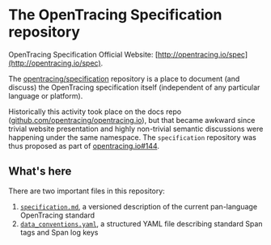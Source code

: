 # The OpenTracing Specification repository

OpenTracing Specification Official Website: [http://opentracing.io/spec](http://opentracing.io/spec).

The [opentracing/specification](https://github.com/opentracing/specification) repository is a place to document (and discuss) the OpenTracing specification itself (independent of any particular language or platform).

Historically this activity took place on the docs repo ([github.com/opentracing/opentracing.io](https://github.com/opentracing/opentracing.io)), but that became awkward since trivial website presentation and highly non-trivial semantic discussions were happening under the same namespace. The `specification` repository was thus proposed as part of [opentracing.io#144](https://github.com/opentracing/opentracing.io/issues/144).

## What's here

There are two important files in this repository:

1. [`specification.md`](https://github.com/opentracing/specification/blob/master/specification.md), a versioned description of the current pan-language OpenTracing standard
1. [`data_conventions.yaml`](https://github.com/opentracing/specification/blob/master/data_conventions.yaml), a structured YAML file describing standard Span tags and Span log keys
